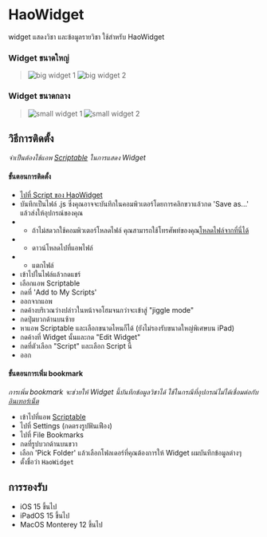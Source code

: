 # HaoWidget
widget แสดงวิชา
และข้อมูลรายวิชา ใช้สำหรับ HaoWidget

### Widget ขนาดใหญ่
> ![big widget 1](https://github.com/karnhao/HaoWidget/blob/main/img/1.png)
> ![big widget 2](https://github.com/karnhao/HaoWidget/blob/main/img/3.png)

### Widget ขนาดกลาง
> ![small widget 1](https://github.com/karnhao/HaoWidget/blob/main/img/2.png)
> ![small widget 2](https://github.com/karnhao/HaoWidget/blob/main/img/4.png)

## วิธีการติดตั้ง
*จำเป็นต้องใช้แอพ [Scriptable](https://apps.apple.com/th/app/scriptable/id1405459188) ในการแสดง Widget*
#### ขั้นตอนการติดตั้ง
- [ไปที่ Script ของ HaoWidget](https://raw.githubusercontent.com/karnhao/HaoWidget/main/widget/dist/widget.js)
- บันทึกเป็นไฟล์ .js ซึ่งคุณอาจจะบันทึกในคอมพิวเตอร์โดยการคลิกขวาแล้วกด 'Save as...' แล้วส่งให้อุปกรณ์ของคุณ
- - ถ้าไม่สดวกใช้คอมพิวเตอร์โหลดไฟล์ คุณสามารถใช้โทรศัพท์ของคุณ[โหลดไฟล์จากที่นี่ได้](https://minhaskamal.github.io/DownGit/#/home?url=https://github.com/karnhao/HaoWidget/blob/main/widget/dist/widget.js)
- - ดาวน์โหลดไปที่แอพไฟล์
- - แตกไฟล์
- เข้าไปในไฟล์แล้วกดแชร์
- เลือกแอพ Scriptable
- กดที่ 'Add to My Scripts'
- ออกจากแอพ
- กดค้างบริเวณว่างปล่าวในหน้าจอโฮมจนกว่าจะเข้าสู่ "jiggle mode"
- กดปุ่มบวกด้านบนซ้าย
- หาแอพ Scriptable และเลือกขนาดไหนก็ได้ (ยังไม่รองรับขนาดใหญ่พิเศษบน iPad)
- กดค้างที่ Widget นั้นและกด "Edit Widget"
- กดที่ตัวเลือก "Script" และเลือก Script นี้
- ออก

#### ขั้นตอนการเพิ่ม bookmark
*การเพิ่ม bookmark จะช่วยให้ Widget นี้บันทึกข้อมูลวิชาได้ ใช้ในกรณีที่อุปกรณ์ไม่ได้เชื่อมต่อกับ[อินเทอร์เน็ต](https://th.wikipedia.org/wiki/%E0%B8%AD%E0%B8%B4%E0%B8%99%E0%B9%80%E0%B8%97%E0%B8%AD%E0%B8%A3%E0%B9%8C%E0%B9%80%E0%B8%99%E0%B9%87%E0%B8%95)*
- เข้าไปที่แอพ [Scriptable](https://apps.apple.com/th/app/scriptable/id1405459188)
- ไปที่ Settings (กดตรงรูปฟันเฟือง)
- ไปที่ File Bookmarks
- กดที่รูปบวกด้านบนขวา
- เลือก 'Pick Folder' แล้วเลือกโฟลเดอร์ที่คุณต้องการให้ Widget ผมบันทึกข้อมูลต่างๆ
- ตั้งชื่อว่า ```HaoWidget```

## การรองรับ
- iOS 15 ขึ้นไป
- iPadOS 15 ขึ้นไป
- MacOS Monterey 12 ขึ้นไป 

